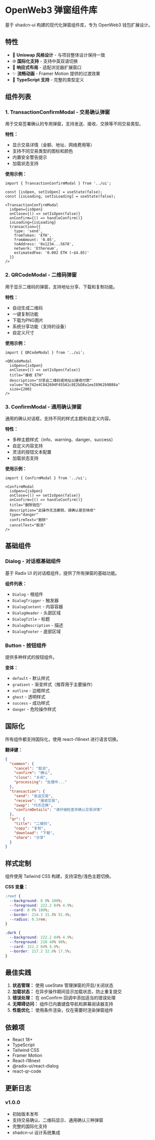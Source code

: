 # OpenWeb3 弹窗组件库

基于 shadcn-ui 构建的现代化弹窗组件库，专为 OpenWeb3 钱包扩展设计。

## 特性

- 🎨 **Uniswap 风格设计** - 与项目整体设计保持一致
- 🌐 **国际化支持** - 支持中英双语切换
- 📱 **响应式布局** - 适配浏览器扩展窗口
- ✨ **流畅动画** - Framer Motion 提供的过渡效果
- 🎯 **TypeScript 支持** - 完整的类型定义

## 组件列表

### 1. TransactionConfirmModal - 交易确认弹窗

用于交易签署确认的专用弹窗，支持发送、接收、交换等不同交易类型。

**特性：**
- 显示交易详情（金额、地址、网络费用等）
- 支持不同交易类型的图标和颜色
- 内置安全警告提示
- 加载状态支持

**使用示例：**
```tsx
import { TransactionConfirmModal } from '../ui';

const [isOpen, setIsOpen] = useState(false);
const [isLoading, setIsLoading] = useState(false);

<TransactionConfirmModal
  isOpen={isOpen}
  onClose={() => setIsOpen(false)}
  onConfirm={() => handleConfirm()}
  isLoading={isLoading}
  transaction={{
    type: 'send',
    fromToken: 'ETH',
    fromAmount: '0.05',
    toAddress: '0x1234...5678',
    network: 'Ethereum',
    estimatedFee: '0.002 ETH (~$4.85)'
  }}
/>
```

### 2. QRCodeModal - 二维码弹窗

用于显示二维码的弹窗，支持地址分享、下载和复制功能。

**特性：**
- 自动生成二维码
- 一键复制功能
- 下载为PNG图片
- 系统分享功能（支持的设备）
- 自定义尺寸

**使用示例：**
```tsx
import { QRCodeModal } from '../ui';

<QRCodeModal
  isOpen={isOpen}
  onClose={() => setIsOpen(false)}
  title="接收 ETH"
  description="分享此二维码或地址以接收付款"
  value="0x742e4C842694F455A1c8E2bD8a1ee28962b9B88a"
  size={200}
/>
```

### 3. ConfirmModal - 通用确认弹窗

通用的确认对话框，支持不同的样式主题和自定义内容。

**特性：**
- 多种主题样式（info、warning、danger、success）
- 自定义内容支持
- 灵活的按钮文本配置
- 加载状态支持

**使用示例：**
```tsx
import { ConfirmModal } from '../ui';

<ConfirmModal
  isOpen={isOpen}
  onClose={() => setIsOpen(false)}
  onConfirm={() => handleConfirm()}
  title="删除钱包"
  description="此操作无法撤销，请确认是否继续"
  type="danger"
  confirmText="删除"
  cancelText="取消"
/>
```

## 基础组件

### Dialog - 对话框基础组件

基于 Radix UI 的对话框组件，提供了所有弹窗的基础功能。

**组件列表：**
- `Dialog` - 根组件
- `DialogTrigger` - 触发器
- `DialogContent` - 内容容器
- `DialogHeader` - 头部区域
- `DialogTitle` - 标题
- `DialogDescription` - 描述
- `DialogFooter` - 底部区域

### Button - 按钮组件

提供多种样式的按钮组件。

**变体：**
- `default` - 默认样式
- `gradient` - 渐变样式（推荐用于主要操作）
- `outline` - 边框样式
- `ghost` - 透明样式
- `success` - 成功样式
- `danger` - 危险操作样式

## 国际化

所有组件都支持国际化，使用 react-i18next 进行语言切换。

**翻译键：**
```json
{
  "common": {
    "cancel": "取消",
    "confirm": "确认",
    "close": "关闭",
    "processing": "处理中..."
  },
  "transaction": {
    "send": "发送交易",
    "receive": "接收交易",
    "swap": "代币交换",
    "confirmDetails": "请仔细检查并确认交易详情"
  },
  "qr": {
    "title": "二维码",
    "copy": "复制",
    "download": "下载",
    "share": "分享"
  }
}
```

## 样式定制

组件使用 Tailwind CSS 构建，支持深色/浅色主题切换。

**CSS 变量：**
```css
:root {
  --background: 0 0% 100%;
  --foreground: 222.2 84% 4.9%;
  --card: 0 0% 100%;
  --border: 214.3 31.8% 91.4%;
  --radius: 0.5rem;
}

.dark {
  --background: 222.2 84% 4.9%;
  --foreground: 210 40% 98%;
  --card: 222.2 84% 4.9%;
  --border: 217.2 32.6% 17.5%;
}
```

## 最佳实践

1. **状态管理：** 使用 useState 管理弹窗的开启/关闭状态
2. **加载状态：** 在异步操作期间显示加载状态，防止重复提交
3. **错误处理：** 在 onConfirm 回调中添加适当的错误处理
4. **无障碍访问：** 组件已内置键盘导航和屏幕阅读器支持
5. **性能优化：** 使用条件渲染，仅在需要时渲染弹窗组件

## 依赖项

- React 18+
- TypeScript
- Tailwind CSS
- Framer Motion
- React-i18next
- @radix-ui/react-dialog
- react-qr-code

## 更新日志

### v1.0.0
- 初始版本发布
- 支持交易确认、二维码显示、通用确认三种弹窗
- 完整的国际化支持
- shadcn-ui 设计系统集成